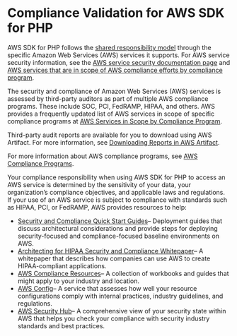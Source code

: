 # Compliance Validation for AWS SDK for PHP<a name="compliance-validation"></a>

AWS SDK for PHP follows the [shared responsibility model](https://aws.amazon.com/compliance/shared-responsibility-model) through the specific Amazon Web Services \(AWS\) services it supports\. For AWS service security information, see the [AWS service security documentation page](https://aws.amazon.com/security/?id=docs_gateway#aws-security) and [AWS services that are in scope of AWS compliance efforts by compliance program](https://aws.amazon.com/compliance/services-in-scope/)\.

The security and compliance of Amazon Web Services \(AWS\) services is assessed by third\-party auditors as part of multiple AWS compliance programs\. These include SOC, PCI, FedRAMP, HIPAA, and others\. AWS provides a frequently updated list of AWS services in scope of specific compliance programs at [AWS Services in Scope by Compliance Program](https://aws.amazon.com/compliance/services-in-scope/)\.

Third\-party audit reports are available for you to download using AWS Artifact\. For more information, see [Downloading Reports in AWS Artifact](https://docs.aws.amazon.com/artifact/latest/ug/downloading-documents.html)\.

For more information about AWS compliance programs, see [AWS Compliance Programs](https://aws.amazon.com/compliance/programs/)\.

Your compliance responsibility when using AWS SDK for PHP to access an AWS service is determined by the sensitivity of your data, your organization’s compliance objectives, and applicable laws and regulations\. If your use of an AWS service is subject to compliance with standards such as HIPAA, PCI, or FedRAMP, AWS provides resources to help:
+  [Security and Compliance Quick Start Guides](https://aws.amazon.com/quickstart/?quickstart-all.sort-by=item.additionalFields.updateDate&amp;quickstart-all.sort-order=desc&amp;awsf.quickstart-homepage-filter=categories%23security-identity-compliance)– Deployment guides that discuss architectural considerations and provide steps for deploying security\-focused and compliance\-focused baseline environments on AWS\.
+  [Architecting for HIPAA Security and Compliance Whitepaper](https://d0.awsstatic.com/whitepapers/compliance/AWS_HIPAA_Compliance_Whitepaper.pdf)– A whitepaper that describes how companies can use AWS to create HIPAA\-compliant applications\.
+  [AWS Compliance Resources](https://aws.amazon.com/compliance/resources/)– A collection of workbooks and guides that might apply to your industry and location\.
+  [AWS Config](https://aws.amazon.com/config/)– A service that assesses how well your resource configurations comply with internal practices, industry guidelines, and regulations\.
+  [AWS Security Hub](https://aws.amazon.com/security-hub)– A comprehensive view of your security state within AWS that helps you check your compliance with security industry standards and best practices\.